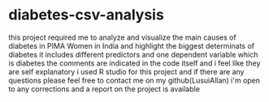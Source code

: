 # diabetes-csv-analysis
this project required me to analyze and visualize the main causes of diabetes in PIMA Women in India and highlight the biggest determinats of diabetes
it includes different predictors and one dependent variable which is diabetes
the comments are indicated in the code itself and i feel like they are self explanatory
i used R studio for this project and if there are any questions please feel free to contact me on my github(LusuiAllan)
i'm open to any corrections and a report on the project is available
